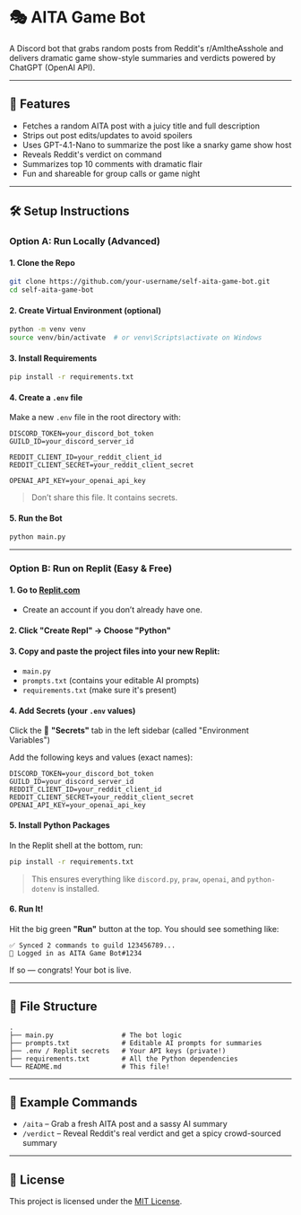 # 🎭 AITA Game Bot

A Discord bot that grabs random posts from Reddit's r/AmItheAsshole and delivers dramatic game show-style summaries and verdicts powered by ChatGPT (OpenAI API).

---

## 🚀 Features

- Fetches a random AITA post with a juicy title and full description  
- Strips out post edits/updates to avoid spoilers  
- Uses GPT-4.1-Nano to summarize the post like a snarky game show host  
- Reveals Reddit's verdict on command  
- Summarizes top 10 comments with dramatic flair  
- Fun and shareable for group calls or game night  

---

## 🛠️ Setup Instructions

### Option A: Run Locally (Advanced)

#### 1. Clone the Repo

```bash
git clone https://github.com/your-username/self-aita-game-bot.git
cd self-aita-game-bot
```

#### 2. Create Virtual Environment (optional)

```bash
python -m venv venv
source venv/bin/activate  # or venv\Scripts\activate on Windows
```

#### 3. Install Requirements

```bash
pip install -r requirements.txt
```

#### 4. Create a `.env` file

Make a new `.env` file in the root directory with:

```env
DISCORD_TOKEN=your_discord_bot_token
GUILD_ID=your_discord_server_id

REDDIT_CLIENT_ID=your_reddit_client_id
REDDIT_CLIENT_SECRET=your_reddit_client_secret

OPENAI_API_KEY=your_openai_api_key
```

> Don’t share this file. It contains secrets.

#### 5. Run the Bot

```bash
python main.py
```

---

### Option B: Run on Replit (Easy & Free)

#### 1. Go to [Replit.com](https://replit.com/)

- Create an account if you don’t already have one.

#### 2. Click "Create Repl" → Choose "Python"

#### 3. Copy and paste the project files into your new Replit:
- `main.py`
- `prompts.txt` (contains your editable AI prompts)
- `requirements.txt` (make sure it's present)

#### 4. Add Secrets (your `.env` values)

Click the 🔐 **"Secrets"** tab in the left sidebar (called "Environment Variables")

Add the following keys and values (exact names):

```
DISCORD_TOKEN=your_discord_bot_token
GUILD_ID=your_discord_server_id
REDDIT_CLIENT_ID=your_reddit_client_id
REDDIT_CLIENT_SECRET=your_reddit_client_secret
OPENAI_API_KEY=your_openai_api_key
```

#### 5. Install Python Packages

In the Replit shell at the bottom, run:

```bash
pip install -r requirements.txt
```

> This ensures everything like `discord.py`, `praw`, `openai`, and `python-dotenv` is installed.

#### 6. Run It!

Hit the big green **"Run"** button at the top. You should see something like:

```
✅ Synced 2 commands to guild 123456789...
🤖 Logged in as AITA Game Bot#1234
```

If so — congrats! Your bot is live.

---

## 📁 File Structure

```
.
├── main.py                 # The bot logic
├── prompts.txt             # Editable AI prompts for summaries
├── .env / Replit secrets   # Your API keys (private!)
├── requirements.txt        # All the Python dependencies
└── README.md               # This file!
```

---

## 🧪 Example Commands

- `/aita` – Grab a fresh AITA post and a sassy AI summary  
- `/verdict` – Reveal Reddit's real verdict and get a spicy crowd-sourced summary  

---

## 📜 License

This project is licensed under the [MIT License](LICENSE).
